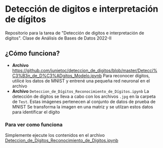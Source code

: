 # Detección de digitos e interpretación de dígitos

Repositorio para la tarea de "Detección de digitos e interpretación de digitos". Clase de Análisis de Bases de Datos 2022-II

## ¿Cómo funciona?
- **Archivo** https://github.com/junietoc/deteccion_de_digitos/blob/master/Detecci%C3%B3n_de_D%C3%ADgitos_Modelo.ipynb
Para reconocer dígitos, utilicé los datos de MNIST y entrené una pequeña red neuronal en el archivo 
- **Archivo** `Deteccion_de_Dígitos_Reconocimiento_de_Dígitos.ipynb`
La detección de dígitos se lleva a cabo con los archivos `.jpg` en la carpeta de `Test`. Estas imágenes pertenecen al conjunto de datos de prueba de MNIST
Se transforma la imagen en una matriz y se utilzan estos datos para identificar el dígito

### Para ver como funciona
Simplemente ejecute los contenidos en el archivo [Deteccion_de_Dígitos_Reconocimiento_de_Dígitos.ipynb](https://github.com/junietoc/deteccion_de_digitos/blob/master/Deteccion_de_D%C3%ADgitos_Reconocimiento_de_D%C3%ADgitos.ipynb)

